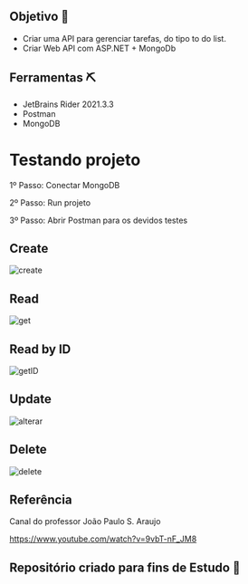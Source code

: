 ## Objetivo 🎯

- Criar uma API para gerenciar tarefas, do tipo to do list.
- Criar Web API com ASP.NET + MongoDb

## Ferramentas ⛏

- JetBrains Rider 2021.3.3
- Postman
- MongoDB

# Testando projeto

1º Passo: Conectar MongoDB

2º Passo: Run projeto

3º Passo: Abrir Postman para os devidos testes

## Create

![create](https://user-images.githubusercontent.com/72419533/155215151-f818486a-a48d-4b70-9ca1-7dce64ff1a91.png)

## Read

![get](https://user-images.githubusercontent.com/72419533/155215167-f1942ed4-ebb8-4bc4-ac67-e93692893c61.png)

## Read by ID

![getID](https://user-images.githubusercontent.com/72419533/155215185-a1db8ec7-df24-4234-8685-60ebc092dd42.PNG)

## Update

![alterar](https://user-images.githubusercontent.com/72419533/155215208-c8290e26-3df4-4b87-b4d4-5e4d0648f271.PNG)


## Delete
![delete](https://user-images.githubusercontent.com/72419533/155215423-c05575f1-4d9d-41ea-bd3a-66042b19a71b.PNG)


## Referência

 Canal do professor João Paulo S. Araujo
 
 https://www.youtube.com/watch?v=9vbT-nF_JM8
 

## Repositório criado para fins de Estudo 📒
